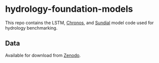 # hydrology-foundation-models
This repo contains the LSTM, [Chronos](https://github.com/amazon-science/chronos-forecasting), and [Sundial](https://huggingface.co/thuml/sundial-base-128m) model code used for hydrology benchmarking.


## Data
Available for download from [Zenodo]([https://doi.org/10.5281/zenodo.13975174](https://zenodo.org/records/13975174?token=eyJhbGciOiJIUzUxMiJ9.eyJpZCI6IjMxOGYyNmY0LTJjNDMtNDM1YS1hNjM0LWNjOGU5ZDNjZmVjYyIsImRhdGEiOnt9LCJyYW5kb20iOiI5ZDhmZTVmOWVjNWFiMzQ5MjhlNjJlNmZkNDQ5ZTExYiJ9.tExGYo6DO87sZmQ-r7HbxYAeM79gd2KgPEcOQNjHQsTOmsQL0L31jwl_VSo3etDCvcKPuOVPeI1t2ha6WlL9sQ)).

